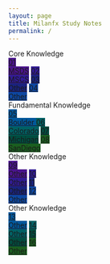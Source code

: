```yaml
---
layout: page
title: Milanfx Study Notes
permalink: /
---
```


<div class="row2">
  <div class="btn text">
    <div class="btn name">Core Knowledge</div>
    <div class="row2" style="grid-template-columns: 1fr 1fr 1fr 1fr;">
      <a href="/01-MSDS/" class="btn box" style="background-color: #4a148c;">01<br>MSDS</a>
      <a href="/02-MSCS/" class="btn box" style="background-color: #311b92;">02<br>MSCS</a>
      <a href="/03-MSEM/" class="btn box" style="background-color: #1a237e;">03<br>Other</a>
      <a href="/04-MSEE/" class="btn box" style="background-color: #0d47a1;">04<br>Other</a>
    </div>
  </div>
</div>

<div class="row2">
  <div class="btn text">
    <div class="btn name">Fundamental Knowledge</div>
    <div class="row2" style="grid-template-columns: 1fr 1fr 1fr 1fr;">
      <a href="/05-Boulder/"  class="btn box" style="background-color: #01579b;">05<br>Boulder </a>
      <a href="/06-Colorado/" class="btn box" style="background-color: #006064;">06<br>Colorado</a>
      <a href="/07-Michigan/" class="btn box" style="background-color: #004d40;">07<br>Michigan</a>
      <a href="/08-SanDiego/" class="btn box" style="background-color: #1b5e20;">08<br>SanDiego</a>
    </div>
  </div>
</div>

<div class="row2">
  <div class="btn text">
    <div class="btn name">Other Knowledge</div>
    <div class="row2" style="grid-template-columns: 1fr 1fr 1fr 1fr;">
      <a href="/#/" class="btn box" style="background-color: #4a148c;">09<br>Other</a>
      <a href="/#/" class="btn box" style="background-color: #311b92;">10<br>Other</a>
      <a href="/#/" class="btn box" style="background-color: #1a237e;">11<br>Other</a>
      <a href="/#/" class="btn box" style="background-color: #0d47a1;">12<br>Other</a>
    </div>
  </div>
</div>

<div class="row2">
  <div class="btn text">
    <div class="btn name">Other Knowledge</div>
    <div class="row2" style="grid-template-columns: 1fr 1fr 1fr 1fr;">
      <a href="/#/" class="btn box" style="background-color: #01579b;">13<br>Other</a>
      <a href="/#/" class="btn box" style="background-color: #006064;">14<br>Other</a>
      <a href="/#/" class="btn box" style="background-color: #004d40;">15<br>Other</a>
      <a href="/#/" class="btn box" style="background-color: #1b5e20;">16<br>Other</a>
    </div>
  </div>
</div>

<br><br><br><br><br><br><br><br><br><br><br><br>
<br><br><br><br><br><br><br><br><br><br><br><br>